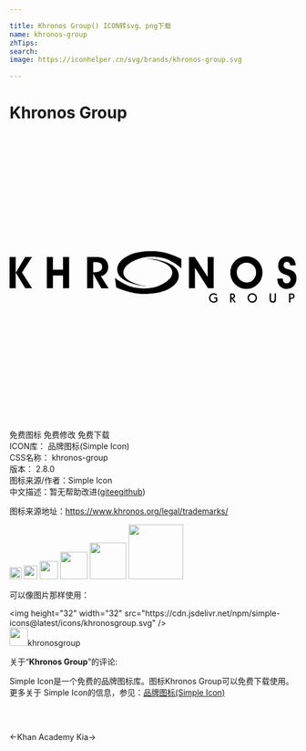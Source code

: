 ```yaml
---

title: Khronos Group() ICON转svg、png下载
name: khronos-group
zhTips: 
search: 
image: https://iconhelper.cn/svg/brands/khronos-group.svg

---
```


# Khronos Group  <small style="font-size: 60%;font-weight: 100"></small>

<div id="svg" class="svg-wrap">
<svg role="img" viewBox="0 0 24 24" xmlns="http://www.w3.org/2000/svg"><title>Khronos Group icon</title><path d="M.511 12.946H0v-2.615h.511v2.615zm.008-1.299l.791-1.316h.571l-.839 1.298.839 1.316h-.57l-.792-1.298zm3.11.238v1.061h-.511v-2.615h.511v1.061h.843v-1.061h.511v2.615h-.51v-1.061h-.844zm3.37 1.061h-.511v-2.615h.621c.198 0 .345.006.442.021a.787.787 0 0 1 .587.358.82.82 0 0 1 .117.439.806.806 0 0 1-.167.515.743.743 0 0 1-.453.269l.653 1.014h-.609l-.678-1.212-.002 1.211zm0-1.34h.114c.208 0 .365-.037.474-.112a.377.377 0 0 0 .161-.328c0-.139-.045-.241-.136-.307-.09-.066-.231-.099-.422-.099h-.191v.846zm8.51 1.34h-.502v-2.615h.485L16.574 12v-1.669h.502v2.615h-.475l-1.092-1.72v1.72zm2.962-1.313a1.353 1.353 0 0 1 .228-.765c.129-.189.292-.333.487-.435a1.358 1.358 0 0 1 1.141-.053 1.37 1.37 0 0 1 .731.729 1.413 1.413 0 0 1 .005 1.04c-.065.164-.159.31-.283.436a1.327 1.327 0 0 1-.963.413c-.195 0-.374-.035-.54-.105a1.27 1.27 0 0 1-.436-.309 1.34 1.34 0 0 1-.37-.951zm.535-.018a.854.854 0 0 0 .221.58.83.83 0 0 0 .274.201.765.765 0 0 0 .316.071.762.762 0 0 0 .576-.244.847.847 0 0 0 .232-.608.78.78 0 0 0-.235-.569.764.764 0 0 0-.564-.236.799.799 0 0 0-.582.235.775.775 0 0 0-.238.57zm3.389.522l.469-.001v.037c0 .11.028.198.085.263a.286.286 0 0 0 .227.099.32.32 0 0 0 .241-.092.347.347 0 0 0 .089-.25c0-.168-.12-.289-.36-.362a1.981 1.981 0 0 1-.074-.023c-.203-.063-.354-.154-.452-.27a.665.665 0 0 1-.147-.443c0-.245.068-.443.204-.591a.702.702 0 0 1 .544-.223c.212 0 .381.066.506.198s.196.318.21.555h-.464v-.022a.271.271 0 0 0-.076-.2.268.268 0 0 0-.198-.076c-.084 0-.15.026-.199.079s-.072.124-.072.214c0 .039.005.072.015.101.01.03.026.056.048.079.049.054.155.103.316.15.072.019.127.035.165.049.179.061.312.148.398.262s.13.259.13.436c0 .27-.075.485-.225.649a.768.768 0 0 1-.595.245.733.733 0 0 1-.566-.236c-.141-.16-.215-.369-.219-.627zm-5.032 1.337l-.07.077a.334.334 0 0 0-.103-.065.292.292 0 0 0-.111-.021.26.26 0 0 0-.2.084c-.054.056-.08.124-.08.205s.027.15.08.205c.054.056.12.084.2.084a.29.29 0 0 0 .189-.067v-.173h-.155v-.102h.266v.336a.619.619 0 0 1-.147.085.436.436 0 0 1-.152.028.383.383 0 0 1-.395-.395.4.4 0 0 1 .233-.363.428.428 0 0 1 .32-.002.332.332 0 0 1 .125.084zm1.091-.094h.143a.83.83 0 0 1 .099.006.247.247 0 0 1 .068.022c.032.017.058.043.076.076s.028.072.028.114a.182.182 0 0 1-.048.128.213.213 0 0 1-.128.067l.229.31-.106.045-.252-.365v.347l-.112.009.003-.759zm.113.1v.238h.04c.048 0 .085-.01.112-.032a.112.112 0 0 0 .04-.09.106.106 0 0 0-.037-.087.181.181 0 0 0-.111-.03h-.044v.001zm1.738-.119a.377.377 0 0 1 .256.095.403.403 0 0 1-.097.665.39.39 0 0 1-.161.032.395.395 0 0 1-.257-.095.404.404 0 0 1-.138-.302.4.4 0 0 1 .254-.371.402.402 0 0 1 .143-.024zm0 .104a.26.26 0 0 0-.2.084c-.054.056-.08.124-.08.205s.027.15.08.205c.054.056.12.083.201.083a.284.284 0 0 0 .281-.289.279.279 0 0 0-.282-.288zm1.563-.095v.426c0 .09.012.154.035.191.023.036.062.054.117.054s.096-.017.12-.052.037-.092.037-.172v-.436l.108-.01v.473c0 .061-.004.108-.013.141s-.025.061-.045.085a.216.216 0 0 1-.087.059.318.318 0 0 1-.115.022c-.09 0-.159-.026-.203-.076-.045-.05-.067-.128-.067-.231v-.461l.113-.013zm1.515.01h.199c.085 0 .151.019.196.058.045.039.067.096.067.169 0 .07-.026.125-.077.167a.335.335 0 0 1-.213.061.832.832 0 0 1-.057-.003h-.003v.297l-.112.009v-.758zm.112.1v.25l.031.004a.433.433 0 0 0 .037.001c.054 0 .096-.01.124-.032a.114.114 0 0 0 .043-.096c0-.044-.013-.076-.039-.097-.026-.021-.067-.031-.123-.031h-.073v.001zm-12.03-.704c-.897-.032-2.123-.442-2.377-1.033-.219-.538-.001-1.165 1.034-1.61.615-.256 1.544-.328 2.261-.262 1.016.093 1.985.618 1.986.621v.737l-.001.049s-.315-.285-.709-.515c-.371-.217-.71-.369-1.384-.431-.158-.014-.426-.05-.861.01-.176.025-.423.043-.981.288a2.342 2.342 0 0 0-.476.285 2.953 2.953 0 0 0-.223.201c-.159.199-.243.349-.203.62.046.204.137.332.399.527.114.085.127.084.177.11.469.243.843.332 1.378.399m.03-2.294c.9-.004 2.176.356 2.507.937.291.528.156 1.162-.817 1.646-.578.28-1.496.389-2.219.351-1.026-.053-2.062-.54-2.063-.541l-.098-.735-.006-.049s.352.272.776.487c.399.201.758.341 1.438.376.159.009.431.032.857-.044.172-.031.417-.059.94-.325a1.98 1.98 0 0 0 .632-.512c.132-.205.196-.358.12-.626-.074-.201-.181-.325-.467-.51-.124-.08-.137-.079-.191-.103-.5-.223-.884-.297-1.428-.343"/></svg>
</div>
<detail full-name='khronos-group'></detail>

<div class="detail-page">
<p>
<span><span class="badge-success badge">免费图标</span> <span class="badge-success badge">免费修改</span>  <span class="badge-success badge">免费下载</span> </span>
<br/>
<span>
ICON库：
<span class="badge-secondary badge">品牌图标(Simple Icon)</span> 
</span>
<br/>
<span>
CSS名称：
<span class="badge-secondary badge">khronos-group</span> 
</span>

<br/>
<span>
版本：
<span class="badge-secondary badge">2.8.0</span> 
</span>
<br/>
<span>图标来源/作者：<span class="badge-light badge">Simple Icon</span></span> 
<br/>
<span class="zh-detail">中文描述：暂无<span class="help-link"><span>帮助改进</span>(<a href="https://gitee.com/liuwave/icon-helper/edit/master/json/brands/khronos-group.json" target="_blank" rel="noopener noreferrer">gitee</a><a href="https://github.com/liuwave/icon-helper/edit/master/json/brands/khronos-group.json" target="_blank" rel="noopener noreferrer">github</a></span>)</span><br/>
</p>
</div><div class="description description alert alert-light"><p>图标来源地址：<a href="https://www.khronos.org/legal/trademarks/" target="_blank" rel="noopener noreferrer">https://www.khronos.org/legal/trademarks/</a></p></div>
<div class="alert alert-dark">
<img height="21" width="21" src="https://cdn.jsdelivr.net/npm/simple-icons@latest/icons/khronosgroup.svg" />
<img height="24" width="24" src="https://cdn.jsdelivr.net/npm/simple-icons@latest/icons/khronosgroup.svg" />
<img height="32" width="32" src="https://cdn.jsdelivr.net/npm/simple-icons@latest/icons/khronosgroup.svg" />
<img height="48" width="48" src="https://cdn.jsdelivr.net/npm/simple-icons@latest/icons/khronosgroup.svg" />
<img height="64" width="64" src="https://cdn.jsdelivr.net/npm/simple-icons@latest/icons/khronosgroup.svg" />
<img height="96" width="96" src="https://cdn.jsdelivr.net/npm/simple-icons@latest/icons/khronosgroup.svg" />

</div>
<div>
  <p>可以像图片那样使用：    
  </p>
  <div class="alert alert-primary" style="font-size: 14px">
    &lt;img height="32" width="32" src="https://cdn.jsdelivr.net/npm/simple-icons@latest/icons/khronosgroup.svg" /&gt;
    <copy-btn content='<img height="32" width="32" src="https://cdn.jsdelivr.net/npm/simple-icons@latest/icons/khronosgroup.svg" />'></copy-btn>
  </div>
  <div class="alert alert-secondary">
    <img height="32" width="32" src="https://cdn.jsdelivr.net/npm/simple-icons@latest/icons/khronosgroup.svg" />khronosgroup
    <copy-btn content="khronosgroup" btn-title="复制图标名称"></copy-btn>
  </div>
</div>
<div class="icon-detail__container">
<p>关于“<b>Khronos Group</b>”的评论:</p>
</div>
<Vssue title="关于“Khronos Group”的评论" />
<div><p>Simple Icon是一个免费的品牌图标库。图标Khronos Group可以免费下载使用。更多关于  Simple Icon的信息，参见：<a target="_blank" href="https://iconhelper.cn/brands.html">品牌图标(Simple Icon)</a>
</p></div>


<div style="padding:2rem 0 " class="page-nav"><p class="inner"><span class="prev">←<router-link to="/icon/khan-academy.html">Khan Academy</router-link></span> <span class="next"><router-link to="/icon/kia.html">Kia</router-link>→</span></p></div>
